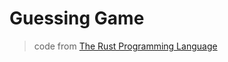 # Guessing Game
> code from [The Rust Programming Language](https://doc.rust-lang.org/book/ch04-01-what-is-ownership.html?search=)